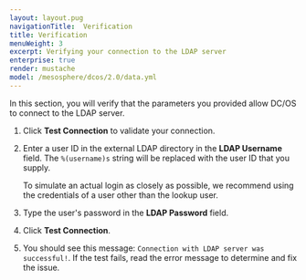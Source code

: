 ```yaml
---
layout: layout.pug
navigationTitle:  Verification 
title: Verification 
menuWeight: 3
excerpt: Verifying your connection to the LDAP server
enterprise: true
render: mustache
model: /mesosphere/dcos/2.0/data.yml
---
```


<!-- The source repository for this topic is https://github.com/dcos/dcos-docs-site -->

In this section, you will verify that the parameters you provided allow DC/OS to connect to the LDAP server.

1. Click **Test Connection** to validate your connection.

1. Enter a user ID in the external LDAP directory in the **LDAP Username** field. The `%(username)s` string will be replaced with the user ID that you supply. 

    To simulate an actual login as closely as possible, we recommend using the credentials of a user other than the lookup user.

1. Type the user's password in the **LDAP Password** field.

1. Click **Test Connection**.

1. You should see this message: `Connection with LDAP server was successful!`. If the test fails, read the error message to determine and fix the issue.
